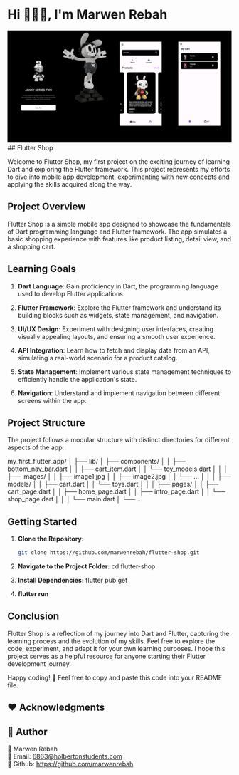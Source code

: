 # Hi 👨🏻‍💻, I'm Marwen Rebah
<div align="center">
  <img src="https://github.com/marwenrebah/Flutter_Shop/blob/main/assets/banner.png" alt="banner!"/>
</div>
## Flutter Shop

Welcome to Flutter Shop, my first project on the exciting journey of learning Dart and exploring the Flutter framework. This project represents my efforts to dive into mobile app development, experimenting with new concepts and applying the skills acquired along the way.

## Project Overview

Flutter Shop is a simple mobile app designed to showcase the fundamentals of Dart programming language and Flutter framework. The app simulates a basic shopping experience with features like product listing, detail view, and a shopping cart.

## Learning Goals

1. **Dart Language**: Gain proficiency in Dart, the programming language used to develop Flutter applications.

2. **Flutter Framework**: Explore the Flutter framework and understand its building blocks such as widgets, state management, and navigation.

3. **UI/UX Design**: Experiment with designing user interfaces, creating visually appealing layouts, and ensuring a smooth user experience.

4. **API Integration**: Learn how to fetch and display data from an API, simulating a real-world scenario for a product catalog.

5. **State Management**: Implement various state management techniques to efficiently handle the application's state.

6. **Navigation**: Understand and implement navigation between different screens within the app.

## Project Structure

The project follows a modular structure with distinct directories for different aspects of the app:

my_first_flutter_app/
│
├── lib/
│   ├── components/
│   │   ├── bottom_nav_bar.dart
│   │   ├── cart_item.dart
│   │   └── toy_models.dart
│   │
│   ├── images/
│   │   ├── image1.jpg
│   │   ├── image2.jpg
│   │   └── ...
│   │
│   ├── models/
│   │   ├── cart.dart
│   │   └── toys.dart
│   │
│   ├── pages/
│   │   ├── cart_page.dart
│   │   ├── home_page.dart
│   │   ├── intro_page.dart
│   │   └── shop_page.dart
│   │
│   └── main.dart
│
└── ...



## Getting Started

1. **Clone the Repository**:

   ```bash
   git clone https://github.com/marwenrebah/flutter-shop.git

2. **Navigate to the Project Folder:**
cd flutter-shop
3. **Install Dependencies:**
flutter pub get
4. **flutter run**

## Conclusion
Flutter Shop is a reflection of my journey into Dart and Flutter, capturing the learning process and the evolution of my skills. Feel free to explore the code, experiment, and adapt it for your own learning purposes. I hope this project serves as a helpful resource for anyone starting their Flutter development journey.

Happy coding! 🚀
Feel free to copy and paste this code into your README file.

## ❤️ Acknowledgments

## 👥 Author
🚀 Marwen Rebah<br>
📧 Email: 6863@holbertonstudents.com<br>
👻 Github: https://github.com/marwenrebah

